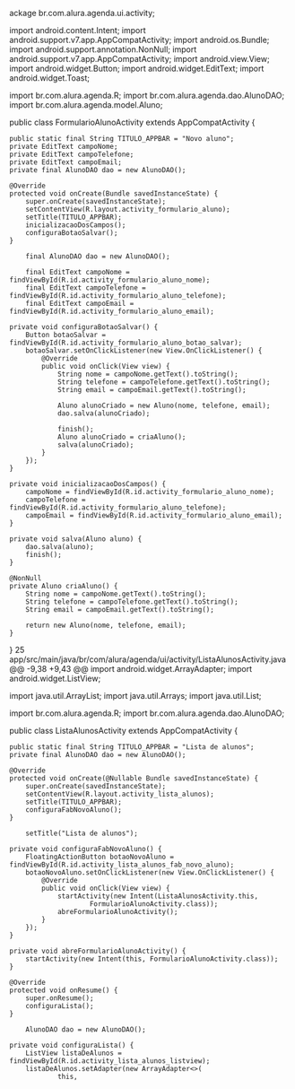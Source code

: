 ackage br.com.alura.agenda.ui.activity;

import android.content.Intent;
import android.support.v7.app.AppCompatActivity;
import android.os.Bundle;
import android.support.annotation.NonNull;
import android.support.v7.app.AppCompatActivity;
import android.view.View;
import android.widget.Button;
import android.widget.EditText;
import android.widget.Toast;

import br.com.alura.agenda.R;
import br.com.alura.agenda.dao.AlunoDAO;
import br.com.alura.agenda.model.Aluno;

public class FormularioAlunoActivity extends AppCompatActivity {

    public static final String TITULO_APPBAR = "Novo aluno";
    private EditText campoNome;
    private EditText campoTelefone;
    private EditText campoEmail;
    private final AlunoDAO dao = new AlunoDAO();

    @Override
    protected void onCreate(Bundle savedInstanceState) {
        super.onCreate(savedInstanceState);
        setContentView(R.layout.activity_formulario_aluno);
        setTitle(TITULO_APPBAR);
        inicializacaoDosCampos();
        configuraBotaoSalvar();
    }

        final AlunoDAO dao = new AlunoDAO();

        final EditText campoNome = findViewById(R.id.activity_formulario_aluno_nome);
        final EditText campoTelefone = findViewById(R.id.activity_formulario_aluno_telefone);
        final EditText campoEmail = findViewById(R.id.activity_formulario_aluno_email);

    private void configuraBotaoSalvar() {
        Button botaoSalvar = findViewById(R.id.activity_formulario_aluno_botao_salvar);
        botaoSalvar.setOnClickListener(new View.OnClickListener() {
            @Override
            public void onClick(View view) {
                String nome = campoNome.getText().toString();
                String telefone = campoTelefone.getText().toString();
                String email = campoEmail.getText().toString();

                Aluno alunoCriado = new Aluno(nome, telefone, email);
                dao.salva(alunoCriado);

                finish();
                Aluno alunoCriado = criaAluno();
                salva(alunoCriado);
            }
        });
    }

    private void inicializacaoDosCampos() {
        campoNome = findViewById(R.id.activity_formulario_aluno_nome);
        campoTelefone = findViewById(R.id.activity_formulario_aluno_telefone);
        campoEmail = findViewById(R.id.activity_formulario_aluno_email);
    }

    private void salva(Aluno aluno) {
        dao.salva(aluno);
        finish();
    }

    @NonNull
    private Aluno criaAluno() {
        String nome = campoNome.getText().toString();
        String telefone = campoTelefone.getText().toString();
        String email = campoEmail.getText().toString();

        return new Aluno(nome, telefone, email);
    }
}
  25  app/src/main/java/br/com/alura/agenda/ui/activity/ListaAlunosActivity.java 
@@ -9,38 +9,43 @@
import android.widget.ArrayAdapter;
import android.widget.ListView;

import java.util.ArrayList;
import java.util.Arrays;
import java.util.List;

import br.com.alura.agenda.R;
import br.com.alura.agenda.dao.AlunoDAO;

public class ListaAlunosActivity extends AppCompatActivity {

    public static final String TITULO_APPBAR = "Lista de alunos";
    private final AlunoDAO dao = new AlunoDAO();

    @Override
    protected void onCreate(@Nullable Bundle savedInstanceState) {
        super.onCreate(savedInstanceState);
        setContentView(R.layout.activity_lista_alunos);
        setTitle(TITULO_APPBAR);
        configuraFabNovoAluno();
    }

        setTitle("Lista de alunos");

    private void configuraFabNovoAluno() {
        FloatingActionButton botaoNovoAluno = findViewById(R.id.activity_lista_alunos_fab_novo_aluno);
        botaoNovoAluno.setOnClickListener(new View.OnClickListener() {
            @Override
            public void onClick(View view) {
                startActivity(new Intent(ListaAlunosActivity.this,
                        FormularioAlunoActivity.class));
                abreFormularioAlunoActivity();
            }
        });
    }

    private void abreFormularioAlunoActivity() {
        startActivity(new Intent(this, FormularioAlunoActivity.class));
    }

    @Override
    protected void onResume() {
        super.onResume();
        configuraLista();
    }

        AlunoDAO dao = new AlunoDAO();

    private void configuraLista() {
        ListView listaDeAlunos = findViewById(R.id.activity_lista_alunos_listview);
        listaDeAlunos.setAdapter(new ArrayAdapter<>(
                this,
